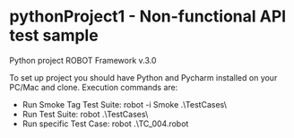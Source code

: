 # pythonProject1 - Non-functional API test sample

Python project ROBOT Framework v.3.0

To set up project you should have Python and Pycharm installed on your PC/Mac and clone.
Execution commands are:

 - Run Smoke Tag Test Suite: robot -i Smoke .\TestCases\   
 - Run Test Suite: robot .\TestCases\   
 - Run specific Test Case: robot .\TC_004.robot
